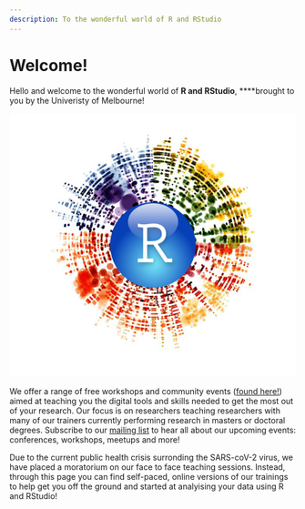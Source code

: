 ```yaml
---
description: To the wonderful world of R and RStudio
---
```


# Welcome!

Hello and welcome to the wonderful world of **R and RStudio**, ****brought to you by the Univeristy of Melbourne! 

![](.gitbook/assets/dataviz.png)

We offer a range of free workshops and community events \([found here!](https://gateway.research.unimelb.edu.au/events/researcher-connect#digital-skills-training)\) aimed at teaching you the digital tools and skills needed to get the most out of your research. Our focus is on researchers teaching researchers with many of our trainers currently performing research in masters or doctoral degrees. Subscribe to our [mailing list](mailto:mdap-info@unimelb.edu.au?subject=MDAP%20Newsletter%3A%20Subscribe&body=Hi%20MDAP%2C%0A%0APlease%2C%20add%20me%20to%20the%20mailing%20list.%0A%0A) to hear all about our upcoming events: conferences, workshops, meetups and more! 



Due to the current public health crisis surronding the SARS-coV-2 virus, we have placed a moratorium on our face to face teaching sessions. Instead, through this page you can find self-paced, online versions of our trainings to help get you off the ground and started at analyising your data using R and RStudio!





